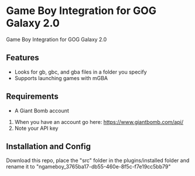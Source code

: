 # Game Boy Integration for GOG Galaxy 2.0
Game Boy Integration for GOG Galaxy 2.0

## Features
* Looks for gb, gbc, and gba files in a folder you specify
* Supports launching games with mGBA

## Requirements
* A Giant Bomb account

1. When you have an account go here: https://www.giantbomb.com/api/
2. Note your API key

## Installation and Config

Download this repo, place the "src" folder in the plugins/installed folder and rename it to "ngameboy_3765ba17-db55-460e-8f5c-f7e19cc5bb79"